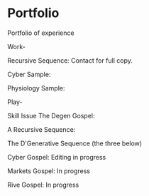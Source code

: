 # Portfolio
Portfolio of experience

Work-

Recursive Sequence: Contact for full copy.

Cyber Sample:

Physiology Sample:


Play-

Skill Issue The Degen Gospel: 

A Recursive Sequence: 

The D'Generative Sequence (the three below)

Cyber Gospel: Editing in progress

Markets Gospel: In progress

Rive Gospel: In progress

